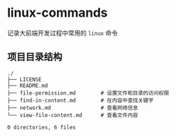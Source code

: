 # linux-commands

记录大前端开发过程中常用的 `linux` 命令

## 项目目录结构

```
./
├── LICENSE
├── README.md                  
├── file-permission.md        # 设置文件和目录的访问权限
├── find-in-content.md        # 在内容中查找关键字
├── network.md                # 查看网络信息
└── view-file-content.md      # 查看文件内容

0 directories, 6 files
```
